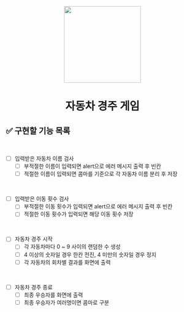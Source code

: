 <p align="middle" >
  <img width="200px;" src="https://github.com/woowacourse/javascript-racingcar-precourse/blob/main/images/racingcar_icon.png?raw=true"/>
</p>
<h1 align="middle">자동차 경주 게임</h1>

## ✅ 구현할 기능 목록

<br>

- [ ] 입력받은 자동차 이름 검사
  - [ ] 부적절한 이름이 입력되면 alert으로 에러 메시지 출력 후 빈칸
  - [ ] 적절한 이름이 입력되면 콤마를 기준으로 각 자동차 이름 분리 후 저장

<br>

- [ ] 입력받은 이동 횟수 검사
  - [ ] 부적절한 이동 횟수가 입력되면 alert으로 에러 메시지 출력 후 빈칸
  - [ ] 적절한 이동 횟수가 입력되면 해당 이동 횟수 저장

<br>

- [ ] 자동차 경주 시작
  - [ ] 각 자동차마다 0 ~ 9 사이의 랜덤한 수 생성
  - [ ] 4 이상의 숫자일 경우 한칸 전진, 4 미만의 숫자일 경우 정지
  - [ ] 각 자동차의 회차별 결과를 화면에 출력

<br>

- [ ] 자동차 경주 종료
  - [ ] 최종 우승자를 화면에 출력
  - [ ] 최종 우승자가 여러명이면 콤마로 구분

<br>